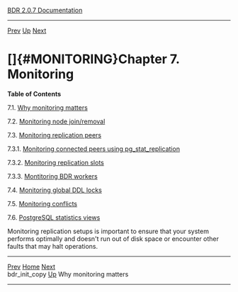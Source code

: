   [BDR 2.0.7 Documentation](README.md)                                                                     
  ------------------------------------------------------------------- ---------------------------------- -- ---------------------------------------------------------------------
  [Prev](command-bdr-init-copy.md "bdr_init_copy")   [Up](manual.md)        [Next](monitoring-why.md "Why monitoring matters")  


# []{#MONITORING}Chapter 7. Monitoring

**Table of Contents**

7.1. [Why monitoring matters](monitoring-why.md)

7.2. [Monitoring node join/removal](monitoring-node-join-remove.md)

7.3. [Monitoring replication peers](monitoring-peers.md)

7.3.1. [Monitoring connected peers using
pg_stat_replication](monitoring-peers.md#MONITORING-CONNECTIONS)

7.3.2. [Monitoring replication
slots](monitoring-peers.md#MONITORING-SLOTS)

7.3.3. [Montitoring BDR
workers](monitoring-peers.md#MONITORING-WORKERS)

7.4. [Monitoring global DDL locks](monitoring-ddl-lock.md)

7.5. [Monitoring conflicts](monitoring-conflict-stats.md)

7.6. [PostgreSQL statistics views](monitoring-postgres-stats.md)

Monitoring replication setups is important to ensure that your system
performs optimally and doesn\'t run out of disk space or encounter other
faults that may halt operations.



  --------------------------------------------------- ----------------------------------- --------------------------------------------
  [Prev](command-bdr-init-copy.md)    [Home](README.md)    [Next](monitoring-why.md)  
  bdr_init_copy                                        [Up](manual.md)                         Why monitoring matters
  --------------------------------------------------- ----------------------------------- --------------------------------------------
